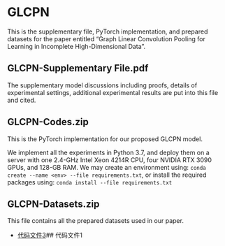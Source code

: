 # GLCPN
This is the supplementary file, PyTorch implementation, and prepared datasets for the paper entitled “Graph Linear Convolution Pooling for Learning in Incomplete High-Dimensional Data”. 

## GLCPN-Supplementary File.pdf
The supplementary model discussions including proofs, details of experimental settings, additional experimental results are put into this file and cited.

## GLCPN-Codes.zip
This is the PyTorch implementation for our proposed GLCPN model.

We implement all the experiments in Python 3.7, and deploy them on a server with one 2.4-GHz Intel Xeon 4214R CPU, four NVIDIA RTX 3090 GPUs, and 128-GB RAM. 
We may create an environment using: `conda create --name <env> --file requirements.txt`, or install the required packages using: `conda install --file requirements.txt`

## GLCPN-Datasets.zip
This file contains all the prepared datasets used in our paper. 

- [代码文件3](#代码文件3)## 代码文件1

